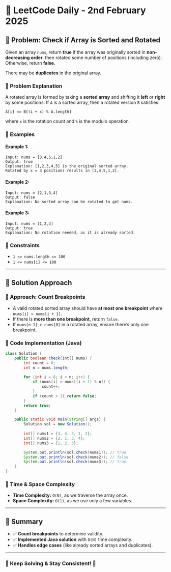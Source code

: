 # 📌 LeetCode Daily - 2nd February 2025  

## 🔹 Problem: **Check if Array is Sorted and Rotated**  
Given an array `nums`, return **true** if the array was originally sorted in **non-decreasing order**, then rotated some number of positions (including zero). Otherwise, return **false**.

There may be **duplicates** in the original array.

### **🔹 Problem Explanation**  
A rotated array is formed by taking a **sorted array** and shifting it **left** or **right** by some positions. If `A` is a sorted array, then a rotated version `B` satisfies:

`A[i] == B[(i + x) % A.length]`

where `x` is the rotation count and `%` is the modulo operation.

### **🔹 Examples**  

#### Example 1:  
```
Input: nums = [3,4,5,1,2]
Output: true
Explanation: [1,2,3,4,5] is the original sorted array.
Rotated by x = 3 positions results in [3,4,5,1,2].
```

#### Example 2:  
```
Input: nums = [2,1,3,4]
Output: false
Explanation: No sorted array can be rotated to get nums.
```

#### Example 3:  
```
Input: nums = [1,2,3]
Output: true
Explanation: No rotation needed, as it is already sorted.
```

### **🔹 Constraints**  
- `1 <= nums.length <= 100`
- `1 <= nums[i] <= 100`

---

## **🔹 Solution Approach**  

### **🔹 Approach: Count Breakpoints**  
- A valid rotated sorted array should have **at most one breakpoint** where `nums[i] > nums[i + 1]`.
- If there is **more than one breakpoint**, return `false`.
- If `nums[n-1] > nums[0]` in a rotated array, ensure there’s only one breakpoint.

### **🔹 Code Implementation (Java)**  
```java
class Solution {
    public boolean check(int[] nums) {
        int count = 0;
        int n = nums.length;
        
        for (int i = 0; i < n; i++) {
            if (nums[i] > nums[(i + 1) % n]) {
                count++;
            }
            if (count > 1) return false;
        }
        return true;
    }

    public static void main(String[] args) {
        Solution sol = new Solution();
        
        int[] nums1 = {3, 4, 5, 1, 2};
        int[] nums2 = {2, 1, 3, 4};
        int[] nums3 = {1, 2, 3};

        System.out.println(sol.check(nums1)); // true
        System.out.println(sol.check(nums2)); // false
        System.out.println(sol.check(nums3)); // true
    }
}
```

### **🔹 Time & Space Complexity**  
- **Time Complexity:** `O(N)`, as we traverse the array once.
- **Space Complexity:** `O(1)`, as we use only a few variables.

---

## **🔹 Summary**  
- ✅ **Count breakpoints** to determine validity.
- ✅ **Implemented Java solution** with `O(N)` time complexity.
- ✅ **Handles edge cases** (like already sorted arrays and duplicates).

---

### **🌟 Keep Solving & Stay Consistent! 🚀**
